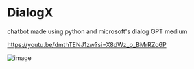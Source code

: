 # DialogX
 chatbot made using python and microsoft's dialog GPT medium

https://youtu.be/dmthTENJ1zw?si=X8dWz_o_BMrRZo6P

 ![image](https://github.com/chiragf27/DialogX/assets/99381741/0a72f9ac-0304-4f15-b06d-bd1196af8cf5)



